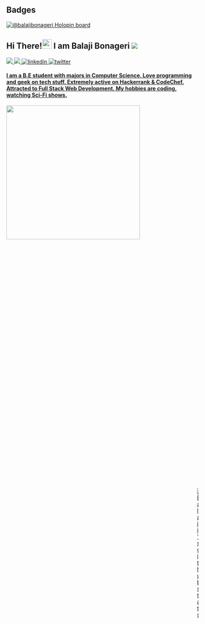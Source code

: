 ## Badges
  [![@balajibonageri Holopin board](https://holopin.me/balajibonageri)](https://holopin.io/@balajibonageri)
## Hi There!<img src="https://raw.githubusercontent.com/iampavangandhi/iampavangandhi/master/gifs/Hi.gif" width="25px"> I am Balaji Bonageri <img src="https://camo.githubusercontent.com/e8443b00c5bd5c13e8ebcc0088a39e9d9959c4f183468cb81dbaa4abefcbce7c/68747470733a2f2f6b6f6d617265762e636f6d2f67687076632f3f757365726e616d653d4861736162657238">
<a href="mailto:bldecse.bsb@gmail.com" target="_blank">
<img src="https://img.shields.io/badge/Gmail-D14836?style=for-the-badge&logo=gmail&logoColor=white" />
<a href="https://www.linkedin.com/in/balaji-bonageri-3a716a16b/" target="_blank">
 <img src="https://img.shields.io/badge/HackerRank-D14836?style=for-the-badge&logo=gmail&logoColor=green" />
<a href="https://www.hackerrank.com/Balaji_Bonageri" target="_blank">
<img src=https://img.shields.io/badge/linkedin-%231E77B5.svg?&style=for-the-badge&logo=linkedin&logoColor=white alt=linkedin style=“margin-bottom: 5px;” />
</a>
<a href="https://twitter.com/BonageriBalaji" target="_blank">
<img src=https://img.shields.io/badge/twitter-%2300acee.svg?&style=for-the-badge&logo=twitter&logoColor=white alt=twitter style=“margin-bottom: 5px;” />
  
#### I am a B.E student with majors in Computer Science. Love programming and geek on tech stuff. Extremely active on Hackerrank & CodeChef. Attracted to Full Stack Web Development. My hobbies are coding, watching Sci-Fi shows.

<div>
<img src="https://camo.githubusercontent.com/3b7c592ede97b6138ffd4b1cc1541c2f3b11fd39/687474703a2f2f33312e6d656469612e74756d626c722e636f6d2f31376665613932306666333665663466356238373764353231366137616164392f74756d626c725f6d6f39786a65387a5a34317163626975666f315f313238302e676966" height="350px" width ="350px" align="left">

<div style="padding-top:1000px; padding-left:500px">
  
<img alt="Balaji's github stats" src="https://github-readme-stats.vercel.app/api?username=balajibonageri&&show_icons=true&title_color=ff652f&icon_color=FFE400&text_color=ffffff&bg_color=09131B&border_color=0c1a25" >
  </div>
</div>
  
